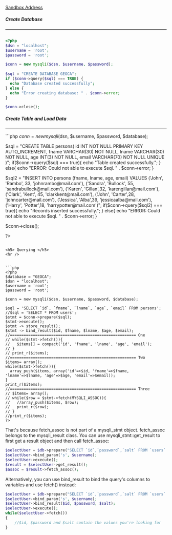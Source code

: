 [Sandbox Address](https://www.tutorialspoint.com/php_mysql_online.php)

<h5> Create Database </h5>
<hr />

```php

<?php
$dsn = "localhost";
$username = 'root';
$password = 'root';

$conn = new mysqli($dsn, $username, $password);
 
$sql = "CREATE DATABASE GEOCA";
if ($conn->query($sql) === TRUE) {
  echo "Database created successfully";
} else {
  echo "Error creating database: " . $conn->error;
}

$conn->close();
```

<h5> Create Table and Load Data </h5>
<hr />
```php
<?php
$database = "GEOCA";
$dsn = "localhost";
$username = 'root';
$password = 'root';

$conn = new mysqli($dsn, $username, $password, $database);

$sql = "CREATE TABLE persons(
            id INT NOT NULL PRIMARY KEY AUTO_INCREMENT,
            fname VARCHAR(30) NOT NULL,
            lname VARCHAR(30) NOT NULL,
            age INT(3) NOT NULL,
            email VARCHAR(70) NOT NULL UNIQUE
    )";
if($conn->query($sql) === true){
    echo "Table created successfully.";
} else{
    echo "ERROR: Could not able to execute $sql. " . $conn->error;
}

$sql2 = "INSERT INTO persons (fname, lname, age, email) VALUES
            ('John', 'Rambo', 33, 'johnrambo@mail.com'),
            ('Sandra', 'Bullock', 55, 'sandrabullock@mail.com'),
            ('Karen', 'Gillan',32, 'karengillan@mail.com'),            
            ('Clark', 'Kent', 45, 'clarkkent@mail.com'),
            ('John', 'Carter',28, 'johncarter@mail.com'),
            ('Jessica', 'Alba',39, 'jessicaalba@mail.com'),
            ('Harry', 'Potter',18, 'harrypotter@mail.com')";
if($conn->query($sql2) === true){
    echo "Records inserted successfully.";
} else{
    echo "ERROR: Could not able to execute $sql. " . $conn->error;
}
 
$conn->close(); 

?>
```

<h5> Querying </h5>
<hr />


```php
<?php
$database = "GEOCA";
$dsn = "localhost";
$username = 'root';
$password = 'root';

$conn = new mysqli($dsn, $username, $password, $database);
 
$sql = 'SELECT `id`, `fname`, `lname`, `age`, `email` FROM persons';
//$sql = 'SELECT * FROM users';
$stmt = $conn->prepare($sql);
$stmt->execute();
$stmt -> store_result();
$stmt -> bind_result($id, $fname, $lname, $age, $email);
//======================================================= One
// while($stmt->fetch()){
//   $items[] = compact('id', 'fname', 'lname', 'age', 'email');
// }
// print_r($items);
//======================================================= Two
$items= array();
while($stmt->fetch()){
  array_push($items, array('id'=>$id, 'fname'=>$fname, 'lname'=>$lname, 'age'=>$age, 'email'=>$email));
}
print_r($items);
//======================================================= Three
// $items= array();
// while($row = $stmt->fetch(MYSQLI_ASSOC)){
//   //array_push($items, $row);
//   print_r($row);
// }
//print_r($items);
?>
```

That's because fetch_assoc is not part of a mysqli_stmt object. fetch_assoc belongs to the mysqli_result class. You can use mysqli_stmt::get_result to first get a result object and then call fetch_assoc:

```php
$selectUser = $db->prepare("SELECT `id`,`password`,`salt` FROM `users` WHERE `username`=?");
$selectUser->bind_param('s', $username);
$selectUser->execute();
$result = $selectUser->get_result();
$assoc = $result->fetch_assoc();
```

Alternatively, you can use bind_result to bind the query's columns to variables and use fetch() instead:

```php
$selectUser = $db->prepare("SELECT `id`,`password`,`salt` FROM `users` WHERE `username`=?");
$selectUser->bind_param('s', $username);
$selectUser->bind_result($id, $password, $salt);
$selectUser->execute();
while($selectUser->fetch())
{
    //$id, $password and $salt contain the values you're looking for
}
```


